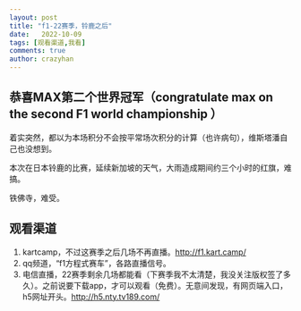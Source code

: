```yaml
---
layout: post
title: "f1-22赛季，铃鹿之后"
date:   2022-10-09
tags: [观看渠道,我看]
comments: true
author: crazyhan
---
```


## 恭喜MAX第二个世界冠军（congratulate max on the second F1 world championship ）

着实突然，都以为本场积分不会按平常场次积分的计算（也许病句），维斯塔潘自己也没想到。

本次在日本铃鹿的比赛，延续新加坡的天气，大雨造成期间约三个小时的红旗，难搞。

铁佛寺，难受。

## 观看渠道

1. kartcamp，不过这赛季之后几场不再直播。http://f1.kart.camp/
2. qq频道，“f1方程式赛车”，各路直播信号。
3. 电信直播，22赛季剩余几场都能看（下赛季我不太清楚，我没关注版权签了多久）。之前说要下载app，才可以观看（免费）。无意间发现，有网页端入口，h5网址开头。http://h5.nty.tv189.com/

